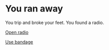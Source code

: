 # You ran away

You trip and broke your feet. You found a radio.

[Open radio]()

[Use bandage](../bombed/bombed.md)